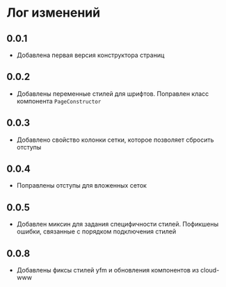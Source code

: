 # Лог изменений

## 0.0.1
- Добавлена первая версия конструктора страниц

## 0.0.2
- Добавлены переменные стилей для шрифтов. Поправлен класс компонента `PageConstructor`

## 0.0.3
- Добавлено свойство колонки сетки, которое позволяет сбросить отступы

## 0.0.4
- Поправлены отступы для вложенных сеток

## 0.0.5
- Добавлен миксин для задания специфичности стилей. Пофикшены ошибки,
связанные с порядком подключения стилей

## 0.0.8
- Добавлены фиксы стилей yfm и обновления компонентов из cloud-www

